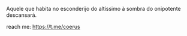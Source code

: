 Aquele que habita no esconderijo do altíssimo à sombra do onipotente descansará.

reach me: https://t.me/coerus
